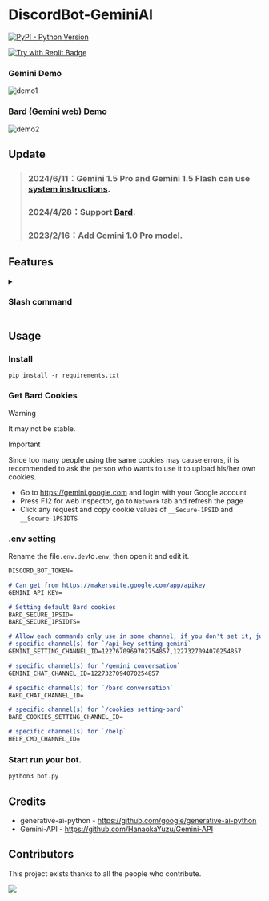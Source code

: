 # DiscordBot-GeminiAI
  <a href="https://www.python.org/downloads/">
    <img alt="PyPI - Python Version" src="https://img.shields.io/badge/pyversion-3.10%2B-blue?style=flat&label=python">
  </a>

[![Try with Replit Badge](https://replit.com/badge?caption=Try%20with%20Replit)](https://replit.com/@dd8611706/DiscordBot-GeminiAI?v=1#README.md)

### Gemini Demo
![demo1](https://i.imgur.com/OO52TfC.gif)

### Bard (Gemini web) Demo
![demo2](https://i.imgur.com/1U5kBJ0.png)

## Update
> ### 2024/6/11：Gemini 1.5 Pro and Gemini 1.5 Flash can use [system instructions](https://ai.google.dev/gemini-api/docs/system-instructions).
> ### 2024/4/28：Support [Bard](https://gemini.google.com).
> ### 2023/2/16：Add Gemini 1.0 Pro model.
   
## Features
<details>
   <summary>
   
   ### Slash command

   </summary>
   
* `/api_key setting-gemini [choice] [api_key]`
  * Can upload own google api key or delete it. (api key get from https://makersuite.google.com/app/apikey)
    * [choice]：`delete` or `set` personal api key.
  
* `/gemini conversation [model] [type] [use_prompt] [use_character]`
  * Create a thread exclusively for the user to chat with the bot.
    * [model]：Choose AI model.
    * [type]：Choose thread type, private or public.
    * [[system_instructions](https://ai.google.dev/gemini-api/docs/system-instructions)]：Only Gemini 1.5 Pro and Gemini 1.5 Flash can use it.
    * [temperature]：Controls the level of randomness in the output, ranging from highly varied (closer to 1.0) to less surprising (closer to 0.0).
    * [harrassment], [hate_speech], [sexually_explicit], [dangerous_content]：It's [Safety Settings](https://ai.google.dev/docs/safety_setting_gemini#safety-settings), the default is `Block some`.

* `/cookies setting-bard [choice] [secure_1psid] [secure_1psidts]`
  * Can upload own Bard Cookies or delete it.
    * [choice]：`delete` or `set` personal Bard Cookies.
    * [secure_1psid], [secure_1psidts]：Required Cookie Parameters.

* `/Bard conversation [type]`
  * Create a Bard thread exclusively for the user to chat with the bot.
    * [type]：Choose thread type, private or public.

</details>

## Usage

### Install

```
pip install -r requirements.txt
```

### Get Bard Cookies

> [!WARNING]
> It may not be stable.

> [!IMPORTANT]  
> Since too many people using the same cookies may cause errors, it is recommended to ask the person who wants to use it to upload his/her own cookies.

* Go to https://gemini.google.com and login with your Google account
* Press F12 for web inspector, go to `Network` tab and refresh the page
* Click any request and copy cookie values of `__Secure-1PSID` and `__Secure-1PSIDTS`

### .env setting
Rename the file`.env.dev`to`.env`, then open it and edit it.
```markdown
DISCORD_BOT_TOKEN=

# Can get from https://makersuite.google.com/app/apikey
GEMINI_API_KEY=

# Setting default Bard cookies
BARD_SECURE_1PSID=
BARD_SECURE_1PSIDTS=

# Allow each commands only use in some channel, if you don't set it, just default to all channels.
# specific channel(s) for `/api_key setting-gemini`
GEMINI_SETTING_CHANNEL_ID=1227670969702754857,1227327094070254857

# specific channel(s) for `/gemini conversation`
GEMINI_CHAT_CHANNEL_ID=1227327094070254857

# specific channel(s) for `/bard conversation`
BARD_CHAT_CHANNEL_ID=

# specific channel(s) for `/cookies setting-bard`
BARD_COOKIES_SETTING_CHANNEL_ID=

# specific channel(s) for `/help`
HELP_CMD_CHANNEL_ID=
```

### Start run your bot.
   ```python
   python3 bot.py

   ```

## Credits
* generative-ai-python - https://github.com/google/generative-ai-python
* Gemini-API - https://github.com/HanaokaYuzu/Gemini-API

## Contributors

This project exists thanks to all the people who contribute.

[![](https://contrib.rocks/image?repo=FuseFairy/DiscordBot-GeminiAI)](https://github.com/FuseFairy/DiscordBot-GeminiAI/graphs/contributors)
